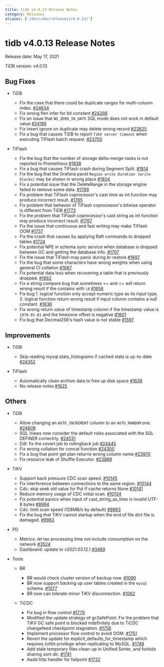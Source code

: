 ```yaml
---
title: tidb v4.0.13 Release Notes
category: Releases
aliases: ['/docs/dev/releases/v4.0.13/']
---
```


# tidb v4.0.13 Release Notes

Release date: May 17, 2021

TiDB version: v4.0.13

## Bug Fixes

+ TiDB

    - Fix the case that there could be duplicate ranges for multi-column index. [#24634](https://github.com/pingcap/tidb/pull/24634)
    - Fix wrong flen infer for bit constant [#24266](https://github.com/pingcap/tidb/pull/24266)
    - Fix an issue that `NO_ZERO_IN_DATE` SQL mode does not work in default value [#24185](https://github.com/pingcap/tidb/pull/24185)
    - Fix insert ignore on duplicate may delete wrong record [#23825](https://github.com/pingcap/tidb/pull/23825)
    - Fix a bug that causes TiDB to report `TiKV server timeout` when executing TiFlash batch request. [#23700](https://github.com/pingcap/tidb/pull/23700)

+ TiFlash

    - Fix the bug that the number of storage delta-merge-tasks is not reported to Prometheus [#1838](https://github.com/pingcap/tics/pull/1838)
    - Fix a bug that causes TiFlash crash during Segment Split. [#1814](https://github.com/pingcap/tics/pull/1814)
    - Fix the bug that the Grafana panel `Region write Duration (write blocks)` may be shown in wrong place [#1804](https://github.com/pingcap/tics/pull/1804)
    - Fix a potential issue that the DeleteRange in the storage engine failed to remove some data. [#1789](https://github.com/pingcap/tics/pull/1789)
    - Fix problem that TiFlash coprocessor's cast time as int function may produce incorrect result. [#1785](https://github.com/pingcap/tics/pull/1785)
    - Fix problem that behavior of TiFlash coprocessor's bitwise operator is different from TiDB [#1773](https://github.com/pingcap/tics/pull/1773)
    - Fix the problem that TiFlash coprocessor's cast string as int function may produce incorrect result. [#1767](https://github.com/pingcap/tics/pull/1767)
    - Fix the issue that continuous and fast writing may make TiFlash OOM [#1737](https://github.com/pingcap/tics/pull/1737)
    - Fix the crash that causes by applying Raft commands to dropped tables [#1724](https://github.com/pingcap/tics/pull/1724)
    - Fix potential NPE in schema sync service when database is dropped between GC and getting the database info. [#1707](https://github.com/pingcap/tics/pull/1707)
    - Fix the issue that TiFlash may panic during br restore [#1697](https://github.com/pingcap/tics/pull/1697)
    - Fix the bug that some characters have wrong weights when using general CI collation [#1667](https://github.com/pingcap/tics/pull/1667)
    - Fix potential data loss when recovering a table that is previously dropped. [#1662](https://github.com/pingcap/tics/pull/1662)
    - Fix a string compare bug that sometimes >= and <= will return wrong result if the contains with `\0` [#1658](https://github.com/pingcap/tics/pull/1658)
    - Fix bug 1. logical function only accept numeric type as its input type, 2. logical function return wrong result if input column contains a null constant. [#1636](https://github.com/pingcap/tics/pull/1636)
    - Fix wrong return value of timestamp column if the timestamp value is `1970-01-01` and the timezone offset is negative [#1601](https://github.com/pingcap/tics/pull/1601)
    - Fix bug that Decimal256's hash value is not stable [#1597](https://github.com/pingcap/tics/pull/1597)

## Improvements

+ TiDB

    - Skip reading mysql.stats_histograms if cached stats is up-to-date [#24352](https://github.com/pingcap/tidb/pull/24352)

+ TiFlash

    - Automatically clean archive data to free up disk space [#1638](https://github.com/pingcap/tics/pull/1638)
    - No release notes [#1625](https://github.com/pingcap/tics/pull/1625)

## Others

+ TiDB

    - Allow changing an `AUTO_INCREMENT` column to an `AUTO_RANDOM` one. [#24608](https://github.com/pingcap/tidb/pull/24608)
    - SQL Views now consider the default roles associated with the SQL DEFINER correctrly. [#24531](https://github.com/pingcap/tidb/pull/24531)
    - Ddl: fix the covert job to rollingback job [#24445](https://github.com/pingcap/tidb/pull/24445)
    - Fix wrong collation for concat function [#24300](https://github.com/pingcap/tidb/pull/24300)
    - Fix a bug that point get plan returns wrong column name [#23970](https://github.com/pingcap/tidb/pull/23970)
    - Fix resource leak of Shuffle Executor. [#23888](https://github.com/pingcap/tidb/pull/23888)

+ TiKV

    - Support back pressure CDC scan speed. [#10145](https://github.com/tikv/tikv/pull/10145)
    - Fix interference between connections to the same region. [#10144](https://github.com/tikv/tikv/pull/10144)
    - Cdc: skip seek old value for Put if cache returns None [#10141](https://github.com/tikv/tikv/pull/10141)
    - Reduce memory usage of CDC initial scan. [#10134](https://github.com/tikv/tikv/pull/10134)
    - Fix potential panics when input of cast_string_as_time is invalid UTF-8 bytes [#9994](https://github.com/tikv/tikv/pull/9994)
    - Cdc: limit scan speed (128MB/s by default) [#9983](https://github.com/tikv/tikv/pull/9983)
    - Fix the bug that TiKV cannot startup when the end of file dict file is damaged. [#9963](https://github.com/tikv/tikv/pull/9963)

+ PD

    - Metrics: let tso processing time not include consumption on the network [#3524](https://github.com/pingcap/pd/pull/3524)
    - Dashboard: update to v2021.03.12.1 [#3469](https://github.com/pingcap/pd/pull/3469)

+ Tools

    - BR

        * BR would check cluster version of backup now. [#1090](https://github.com/pingcap/br/pull/1090)
        * BR now support backing up user tables created in the `mysql` schema. [#1077](https://github.com/pingcap/br/pull/1077)
        * BR now can tolerate minor TiKV disconnection. [#1062](https://github.com/pingcap/br/pull/1062)

    - TiCDC

        * Fix bug in flow control [#1779](https://github.com/pingcap/ticdc/pull/1779)
        * Modified the update strategy of gcSafePoint.  Fix the problem that TiKV GC safe point is blocked indefinitely due to TiCDC changefeed checkpoint stagnation. [#1756](https://github.com/pingcap/ticdc/pull/1756)
        * Implement processor flow control to avoid OOM. [#1751](https://github.com/pingcap/ticdc/pull/1751)
        * Revert the update for explicit_defaults_for_timestamp which requires `SUPER` privilege when replicating to MySQL. [#1749](https://github.com/pingcap/ticdc/pull/1749)
        * Add stale temporary files clean-up in Unified Sorter, and forbids sharing sort-dir. [#1741](https://github.com/pingcap/ticdc/pull/1741)
        * Aadd http handler for failpoint [#1732](https://github.com/pingcap/ticdc/pull/1732)
